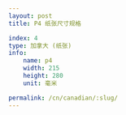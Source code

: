 ```yaml
---
layout: post
title: P4 纸张尺寸规格

index: 4
type: 加拿大 (纸张)
info:
    name: p4
    width: 215
    height: 280
    unit: 毫米

permalink: /cn/canadian/:slug/
---
```



